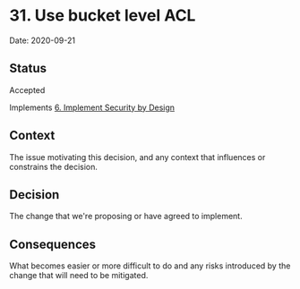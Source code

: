 # 31. Use bucket level ACL

Date: 2020-09-21

## Status

Accepted

Implements [6. Implement Security by Design](0006-implement-security-by-design.md)

## Context

The issue motivating this decision, and any context that influences or constrains the decision.

## Decision

The change that we're proposing or have agreed to implement.

## Consequences

What becomes easier or more difficult to do and any risks introduced by the change that will need to be mitigated.
